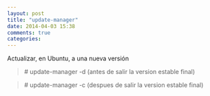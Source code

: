 ```yaml
---
layout: post
title: "update-manager"
date: 2014-04-03 15:38
comments: true
categories: 
---
```

Actualizar, en Ubuntu, a una nueva versión

>\# update-manager -d   (antes de salir la version estable final)

>\# update-manager -c   (despues de salir la version estable final)

